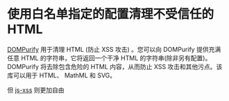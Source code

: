 # 使用白名单指定的配置清理不受信任的 HTML

[DOMPurify](https://github.com/cure53/DOMPurify) 用于清理 HTML (防止 XSS 攻击) 。您可以向 DOMPurify 提供充满任意 HTML 的字符串，它将返回一个干净 HTML 的字符串(除非另有配置)。DOMPurify 将去除包含危险的 HTML 内容，从而防止 XSS 攻击和其他污点。该库可以用于 HTML、 MathML 和 SVG。

但 [js-xss](https://github.com/leizongmin/js-xss) 则更加自由
